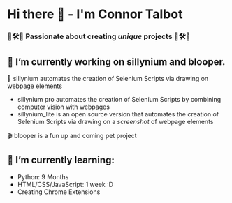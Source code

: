# Hi there 👋 - I'm Connor Talbot
### 🎼🛠🧪 Passionate about creating *unique* projects 🎼🛠🧪 ###

<!--
**con-dog/con-dog** is a ✨ _special_ ✨ repository because its `README.md` (this file) appears on your GitHub profile.
-->

## 🔭 I’m currently working on sillynium and blooper. ##
🤡 sillynium automates the creation of Selenium Scripts via drawing on webpage elements
  - sillynium pro automates the creation of Selenium Scripts by combining computer vision with webpages
  - sillynium_lite is an open source version that automates the creation of Selenium Scripts via drawing on a *screenshot* of webpage elements

🎬 blooper is a fun up and coming pet project

## 🌱 I’m currently learning:
- Python: 9 Months
- HTML/CSS/JavaScript: 1 week :D
- Creating Chrome Extensions
